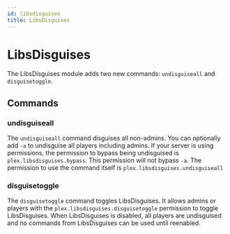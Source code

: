 ```yaml
---
id: libsdisguises
title: LibsDisguises
---
```


# LibsDisguises
The LibsDisguises module adds two new commands: `undisguiseall` and `disguisetoggle`.

## Commands
### undisguiseall
The `undisguiseall` command disguises all non-admins. You can optionally add `-a` to undisguise all players including admins. If your server is using permissions, the permission to bypass being undisguised is `plex.libsdisguises.bypass`. This permission will not bypass `-a`. The permission to use the command itself is `plex.libsdisguises.undisguiseall`

### disguisetoggle
The `disguisetoggle` command toggles LibsDisguises. It allows admins or players with the `plex.libsdisguises.disguisetoggle` permission to toggle LibsDisguises. When LibsDisguises is disabled, all players are undisguised and no commands from LibsDisguises can be used until reenabled.
